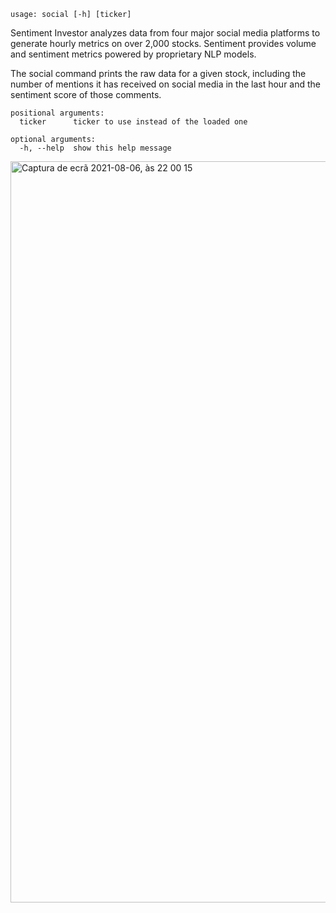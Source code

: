 ```
usage: social [-h] [ticker]
```

Sentiment Investor analyzes data from four major social media platforms to generate hourly metrics on over 2,000 stocks. Sentiment provides volume and sentiment metrics powered by proprietary NLP models.

The social command prints the raw data for a given stock, including the number of mentions it has received on social media in the last hour and the sentiment score of those comments.

```
positional arguments:
  ticker      ticker to use instead of the loaded one

optional arguments:
  -h, --help  show this help message
```

<img width="1186" alt="Captura de ecrã 2021-08-06, às 22 00 15" src="https://user-images.githubusercontent.com/25267873/128570633-14bf8855-59ad-4ba2-a116-777b299c083c.png">
